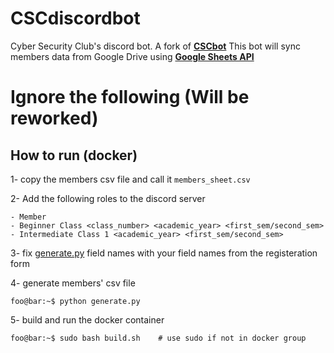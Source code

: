 # CSCdiscordbot

Cyber Security Club's discord bot. A fork of **[CSCbot](https://github.com/cscpsut/CSCdiscordbot)** This bot will sync members data from Google Drive using **[Google Sheets API](https://developers.google.com/sheets/api/reference/rest)**















# Ignore the following (Will be reworked)

## How to run (docker)

1- copy the members csv file and call it `members_sheet.csv`

2- Add the following roles to the discord server

```
- Member
- Beginner Class <class_number> <academic_year> <first_sem/second_sem> 
- Intermediate Class 1 <academic_year> <first_sem/second_sem> 
```

3- fix [generate.py](generate.py) field names with your field names from the registeration form 

4- generate members' csv file  

```console
foo@bar:~$ python generate.py
```

5- build and run the docker container 
```console
foo@bar:~$ sudo bash build.sh    # use sudo if not in docker group
```

